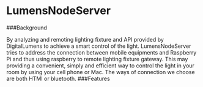 # LumensNodeServer
###Background

By analyzing and remoting lighting fixture and API provided by DigitalLumens to achieve a smart control of the light. LumensNodeServer
tries to address the connection between mobile equipments and Raspberry Pi and thus using raspberry to remote lighting fixture gateway.
This may providing a convenient, simply and efficient way to control the light in your room by using your cell phone or Mac. The ways of 
connection we choose are both HTMI or bluetooth. 
###Features
